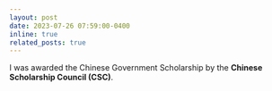 ```yaml
---
layout: post
date: 2023-07-26 07:59:00-0400
inline: true
related_posts: true
---
```


I was awarded the Chinese Government Scholarship by the **Chinese Scholarship Council (CSC)**.